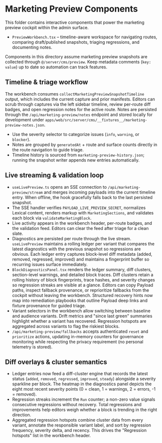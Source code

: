 # Marketing Preview Components

This folder contains interactive components that power the marketing preview cockpit within the admin surface.

- `PreviewWorkbench.tsx` – timeline-aware workspace for navigating routes, comparing draft/published snapshots, triaging regressions, and documenting notes.

Components in this directory assume marketing preview snapshots are collected through `@/server/cms/preview`. Keep metadata comments (`key: value`) up to date so automation can track features.

## Timeline & triage workflow

The workbench consumes `collectMarketingPreviewSnapshotTimeline` output, which includes the current capture and prior manifests. Editors can scrub through captures via the left sidebar timeline, review per-route diff badges, and open regression notes for the active route. Notes are persisted through the `/api/marketing-preview/notes` endpoint and stored locally for development under `apps/web/src/server/cms/__fixtures__/marketing-preview-notes.json`.

- Use the severity selector to categorize issues (`info`, `warning`, or `blocker`).
- Notes are grouped by `generatedAt` + route and surface counts directly in the route navigation to guide triage.
- Timeline history is sourced from `marketing-preview-history.json`; running the snapshot writer appends new entries automatically.

## Live streaming & validation loop

- `useLivePreview.ts` opens an SSE connection to `/api/marketing-preview/stream` and merges incoming payloads into the current timeline entry. When offline, the hook gracefully falls back to the last persisted snapshot.
- The SSE handler verifies `PAYLOAD_LIVE_PREVIEW_SECRET`, normalizes Lexical content, renders markup with `MarketingSections`, and validates each block via `validateMarketingBlock`.
- Live activity appears in the workbench header, per-route badges, and the validation feed. Editors can clear the feed after triage for a clean slate.
- Diagnostics are persisted per route through the live stream. `useLivePreview` maintains a rolling ledger per variant that compares the latest diagnostics with the previous snapshot so regressions are obvious. Each ledger entry captures block-level diff metadata (added, removed, regressed, improved) and maintains a fingerprint buffer so recurring issues surface immediately.
- `BlockDiagnosticsPanel.tsx` renders the ledger summary, diff clusters, section-level warnings, and detailed block traces. Diff clusters retain a rolling history of block fingerprints, trace hashes, and severity changes so regression streaks are visible at a glance. Editors can copy Payload paths, inspect fallback provenance, or reprioritize fallbacks from the cockpit without leaving the workbench. Structured recovery hints now map into remediation playbooks that outline Payload deep links and fixture provenance for guided triage.
- Variant selectors in the workbench allow switching between baseline and audience variants. Drift metrics and "since last green" summaries highlight whether a variant has recovered. Regression hotspots are aggregated across variants to flag the riskiest blocks.
- `/api/marketing-preview/fallbacks` accepts authenticated `reset` and `prioritize` actions, updating in-memory counters for governance monitoring while respecting the privacy requirement (no personal telemetry is stored).

## Diff overlays & cluster semantics

- Ledger entries now feed a diff-cluster engine that records the latest status (`added`, `removed`, `regressed`, `improved`, `steady`) alongside a severity sparkline per block. The heatmap in the diagnostics panel depicts the eight most recent severity points (0 = clean, 1 = warnings, 2 = errors, -1 = removed).
- Regression streaks increment the `Run` counter; a non-zero value signals consecutive regressions without recovery. Total regressions and improvements help editors weigh whether a block is trending in the right direction.
- Aggregated regression hotspots combine cluster data from every variant, annotate the responsible variant label, and sort by regression frequency, severity delta, and recency. This drives the "Regression hotspots" list in the workbench header.
